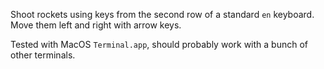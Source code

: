Shoot rockets using keys from the second row of a standard `en` keyboard. Move them left and right with arrow keys.

Tested with MacOS `Terminal.app`, should probably work with a bunch of other terminals.
